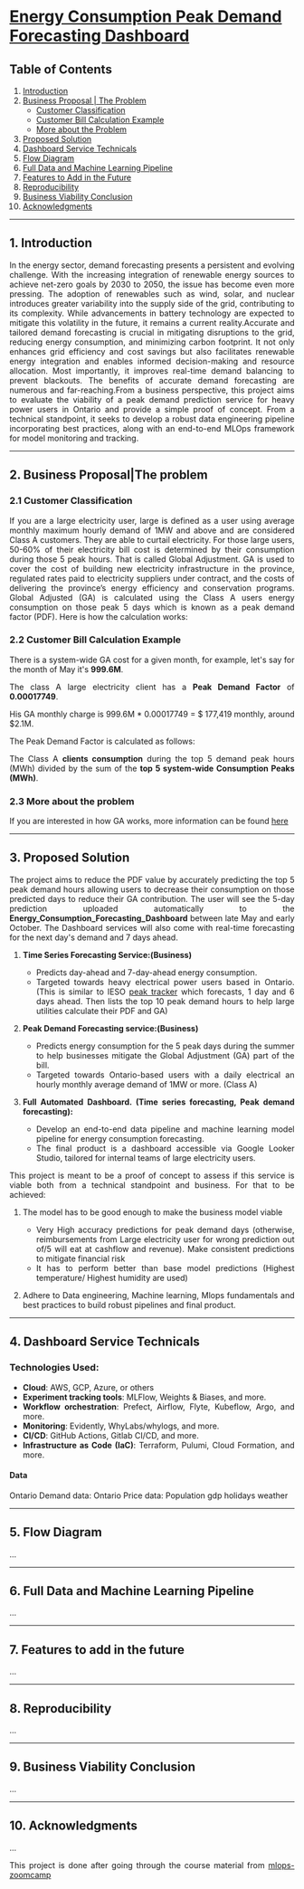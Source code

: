 # [Energy Consumption Peak Demand Forecasting Dashboard](https://lookerstudio.google.com/reporting/1b7e2094-e024-42db-8b20-bcd6cd3dd199)


## Table of Contents
1. [Introduction](#1-introduction)
2. [Business Proposal | The Problem](#2-business-proposal--the-problem)
    - [Customer Classification](#21-customer-classification)
    - [Customer Bill Calculation Example](#22-customer-bill-calculation-example)
    - [More about the Problem](#23-more-about-the-problem)
3. [Proposed Solution](#3-proposed-solution)
4. [Dashboard Service Technicals](#4-dashboard-service-technicals)
5. [Flow Diagram](#5-flow-diagram)
6. [Full Data and Machine Learning Pipeline](#6-full-data-and-machine-learning-pipeline)
7. [Features to Add in the Future](#7-features-to-add-in-the-future)
8. [Reproducibility](#8-reproducibility)
9. [Business Viability Conclusion](#9-business-viability-conclusion)
10. [Acknowledgments](#10-acknowledgments)

---
## 1. Introduction 
<div align="justify">
In the energy sector, demand forecasting presents a persistent and evolving challenge. With the increasing integration of renewable energy sources to achieve net-zero goals by 2030 to 2050, the issue has become even more pressing. The adoption of renewables such as wind, solar, and nuclear introduces greater variability into the supply side of the grid, contributing to its complexity. While advancements in battery technology are expected to mitigate this volatility in the future, it remains a current reality.Accurate and tailored demand forecasting is crucial in mitigating disruptions to the grid, reducing energy consumption, and minimizing carbon footprint. It not only enhances grid efficiency and cost savings but also facilitates renewable energy integration and enables informed decision-making and resource allocation. Most importantly, it improves real-time demand balancing to prevent blackouts. The benefits of accurate demand forecasting are numerous and far-reaching.From a business perspective, this project aims to evaluate the viability of a peak demand prediction service for heavy power users in Ontario and provide a simple proof of concept. From a technical standpoint, it seeks to develop a robust data engineering pipeline incorporating best practices, along with an end-to-end MLOps framework for model monitoring and tracking.



---

## 2. Business Proposal|The problem
### 2.1 Customer Classification 
If you are a large electricity user, large is defined as a user using average monthly maximum hourly demand of 1MW and above and are considered Class A customers. They are able to curtail electricity. For those large users, 50-60% of their electricity bill cost is determined by their consumption during those 5 peak hours. That is called Global Adjustment. GA is used to cover the cost of building new electricity infrastructure in the province, regulated rates paid to electricity suppliers under contract, and the costs of delivering the province’s energy efficiency and conservation programs. Global Adjusted (GA) is calculated using the Class A users energy consumption on those peak 5 days which is known as a peak demand factor (PDF). Here is how the calculation works:

### 2.2 Customer Bill Calculation Example
There is a system-wide GA cost for a given month, for example, let's say for the month of May it's **999.6M**.

The class A large electricity client has a **Peak Demand Factor** of **0.00017749**.

His GA monthly charge is 999.6M * 0.00017749 = $ 177,419 monthly, around $2.1M.

The Peak Demand Factor is calculated as follows:

The Class A **clients consumption** during the top 5 demand peak hours (MWh) divided by the sum of the **top 5 system-wide Consumption Peaks (MWh)**.

### 2.3 More about the problem 
If you are interested in how GA works, more information can be found [here](https://www.ieso.ca/en/Sector-Participants/Settlements/Global-Adjustment-and-Peak-Demand-Factor)

---

## 3. Proposed Solution

The project aims to reduce the PDF value by accurately predicting the top 5 peak demand hours allowing users to decrease their consumption on those predicted days to reduce their GA contribution. The user will see the 5-day prediction uploaded automatically to the **Energy_Consumption_Forecasting_Dashboard** between late May and early October. The Dashboard services will also come with real-time forecasting for the next day's demand and 7 days ahead.

1. **Time Series Forecasting Service:(Business)**
   - Predicts day-ahead and 7-day-ahead energy consumption.
   - Targeted towards heavy electrical power users based in Ontario. (This is similar to IESO [peak tracker](https://ieso.ca/Sector-Participants/Settlements/Peak-Tracker) which forecasts, 1 day and 6 days ahead. Then lists the top 10 peak demand hours to help large utilities calculate their PDF and GA)

2. **Peak Demand Forecasting service:(Business)**
   - Predicts energy consumption for the 5 peak days during the summer to help businesses mitigate the Global Adjustment (GA) part of the bill.
   - Targeted towards Ontario-based users with a daily electrical an hourly monthly average demand of 1MW or more. (Class A) 

3. **Full Automated Dashboard. (Time series forecasting, Peak demand forecasting):**
   - Develop an end-to-end data pipeline and machine learning model pipeline for energy consumption forecasting.
   - The final product is a dashboard accessible via Google Looker Studio, tailored for internal teams of large electricity users.

This project is meant to be a proof of concept to assess if this service is viable both from a technical standpoint and business. For that to be achieved:

1. The model has to be good enough to make the business model viable
    - Very High accuracy predictions for peak demand days (otherwise, reimbursements from Large electricity user for wrong prediction out of/5 will eat at cashflow and revenue). Make consistent predictions to mitigate financial risk 
    - It has to perform better than base model predictions (Highest temperature/ Highest humidity are used)

2. Adhere to Data engineering, Machine learning, Mlops fundamentals and best practices to build robust pipelines and final product.

---

## 4. Dashboard Service Technicals
### Technologies Used:

- **Cloud**: AWS, GCP, Azure, or others
- **Experiment tracking tools**: MLFlow, Weights & Biases, and more.
- **Workflow orchestration**: Prefect, Airflow, Flyte, Kubeflow, Argo, and more.
- **Monitoring**: Evidently, WhyLabs/whylogs, and more.
- **CI/CD**: GitHub Actions, Gitlab CI/CD, and more.
- **Infrastructure as Code (IaC)**: Terraform, Pulumi, Cloud Formation, and more.

#### Data 

Ontario Demand data: 
Ontario Price data: 
Population 
gdp
holidays
weather 

---

## 5. Flow Diagram
...

---

## 6. Full Data and Machine Learning Pipeline
...

---

## 7. Features to add in the future
...

---

## 8. Reproducibility
...

---

## 9. Business Viability Conclusion
...

---

## 10. Acknowledgments
...

This project is done after going through the course material from [mlops-zoomcamp](https://github.com/MarwanH7/mlops-zoomcamp)

